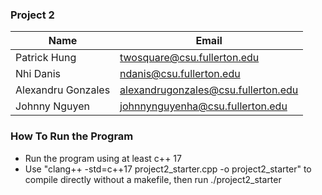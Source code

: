 ### Project 2

| Name | Email |
|------|--------|
| Patrick Hung | twosquare@csu.fullerton.edu |
| Nhi Danis | ndanis@csu.fullerton.edu |
| Alexandru Gonzales | alexandrugonzales@csu.fullerton.edu |
| Johnny Nguyen |  johnnynguyenha@csu.fullerton.edu |

### How To Run the Program
- Run the program using at least c++ 17
- Use "clang++ -std=c++17 project2_starter.cpp -o project2_starter" to compile directly without a makefile, then run ./project2_starter

